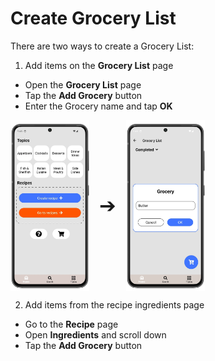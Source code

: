 # Create Grocery List

There are two ways to create a Grocery List:  

1. Add items on the **Grocery List** page  
  - Open the **Grocery List** page
  - Tap the **Add Grocery** button
  - Enter the Grocery name and tap **OK**

<div style="display: flex; gap: 16px; align-items: center;">
  <img src="img/main_screen.webp" style="width:25%; vertical-align: middle;">
  <span style="font-size: 2rem; vertical-align: middle;">➔</span>
  <img src="img/grocery_list_3.webp" style="width:25%; vertical-align: middle;">
</div>
  
2. Add items from the recipe ingredients page
  - Go to the **Recipe** page
  - Open **Ingredients** and scroll down
  - Tap the **Add Grocery** button
